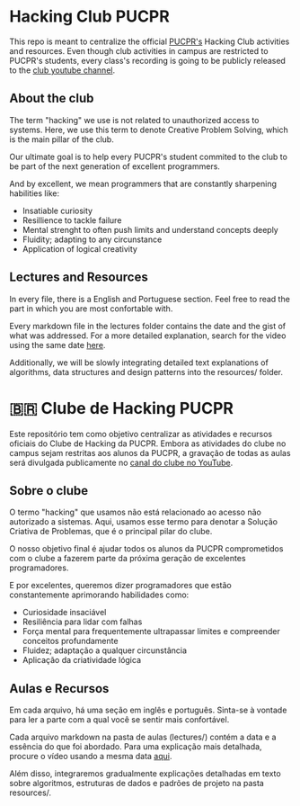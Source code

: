 # Hacking Club PUCPR

This repo is meant to centralize the official [PUCPR's](https://pt.wikipedia.org/wiki/Pontif%C3%ADcia_Universidade_Cat%C3%B3lica_do_Paran%C3%A1) Hacking Club activities and resources. Even though club activities in campus are restricted to PUCPR's students, every class's recording is going to be publicly released to the [club youtube channel](https://www.youtube.com/channel/UCl1qSqYL4tQzbYumkZFtSmQ).

## About the club

The term "hacking" we use is not related to unauthorized access to systems. Here, we use this term to denote Creative Problem Solving, which is the main pillar of the club.

Our ultimate goal is to help every PUCPR's student commited to the club to be part of the next generation of excellent programmers.

And by excellent, we mean programmers that are constantly sharpening habilities like:
- Insatiable curiosity
- Resillience to tackle failure
- Mental strenght to often push limits and understand concepts deeply
- Fluidity; adapting to any circunstance
- Application of logical creativity

## Lectures and Resources

In every file, there is a English and Portuguese section. Feel free to read the part in which you are most confortable with.

Every markdown file in the lectures folder contains the date and the gist of what was addressed. For a more detailed explanation, search for the video using the same date [here](https://www.youtube.com/channel/UCl1qSqYL4tQzbYumkZFtSmQ).

Additionally, we will be slowly integrating detailed text explanations of algorithms, data structures and design patterns into the resources/ folder.

# 🇧🇷 Clube de Hacking PUCPR

Este repositório tem como objetivo centralizar as atividades e recursos oficiais do Clube de Hacking da PUCPR. Embora as atividades do clube no campus sejam restritas aos alunos da PUCPR, a gravação de todas as aulas será divulgada publicamente no [canal do clube no YouTube](https://www.youtube.com/channel/UCl1qSqYL4tQzbYumkZFtSmQ).

## Sobre o clube

O termo "hacking" que usamos não está relacionado ao acesso não autorizado a sistemas. Aqui, usamos esse termo para denotar a Solução Criativa de Problemas, que é o principal pilar do clube.

O nosso objetivo final é ajudar todos os alunos da PUCPR comprometidos com o clube a fazerem parte da próxima geração de excelentes programadores.

E por excelentes, queremos dizer programadores que estão constantemente aprimorando habilidades como:
- Curiosidade insaciável
- Resiliência para lidar com falhas
- Força mental para frequentemente ultrapassar limites e compreender conceitos profundamente
- Fluidez; adaptação a qualquer circunstância
- Aplicação da criatividade lógica

## Aulas e Recursos

Em cada arquivo, há uma seção em inglês e português. Sinta-se à vontade para ler a parte com a qual você se sentir mais confortável.

Cada arquivo markdown na pasta de aulas (lectures/) contém a data e a essência do que foi abordado. Para uma explicação mais detalhada, procure o vídeo usando a mesma data [aqui](https://www.youtube.com/channel/UCl1qSqYL4tQzbYumkZFtSmQ).

Além disso, integraremos gradualmente explicações detalhadas em texto sobre algoritmos, estruturas de dados e padrões de projeto na pasta resources/.
